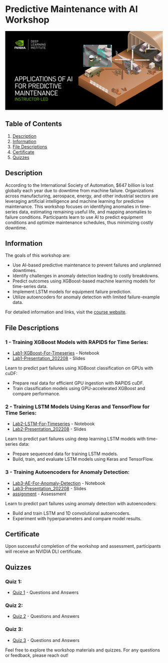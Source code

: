 # Predictive Maintenance with AI Workshop

![Course Banner](images/banner.jpg)

## Table of Contents
1. [Description](#description)
2. [Information](#information)
3. [File Descriptions](#files)
4. [Certificate](#certificate)
5. [Quizzes](#quizzes)

<a name="description"></a>
## Description

According to the International Society of Automation, $647 billion is lost globally each year due to downtime from machine failure. Organizations across manufacturing, aerospace, energy, and other industrial sectors are leveraging artificial intelligence and machine learning for predictive maintenance. This workshop focuses on identifying anomalies in time-series data, estimating remaining useful life, and mapping anomalies to failure conditions. Participants learn to use AI to predict equipment conditions and optimize maintenance schedules, thus minimizing costly downtime.

<a name="information"></a>
## Information

The goals of this workshop are:
- Use AI-based predictive maintenance to prevent failures and unplanned downtimes.
- Identify challenges in anomaly detection leading to costly breakdowns.
- Predict outcomes using XGBoost-based machine learning models for time-series data.
- Implement LSTM models for equipment failure prediction.
- Utilize autoencoders for anomaly detection with limited failure-example data.

For detailed information and links, visit the [course website](https://www.nvidia.com/en-us/training/instructor-led-workshops/predictive-maintenance/).

<a name="files"></a>
## File Descriptions

### 1 - Training XGBoost Models with RAPIDS for Time Series:
- [Lab1-XGBoost-For-Timeseries](https://github.com/SAIRAMROCKHY/Applications-of-AI-for-Predictive-Maintenance-NVIDIA/blob/main/Lab1-XGBoost-For-Timeseries.ipynb) - Notebook
- [Lab1-Presentation_202208](https://github.com/SAIRAMROCKHY/Applications-of-AI-for-Predictive-Maintenance-NVIDIA/blob/main/Lab1-Presentation_202208.pptx) - Slides

Learn to predict part failures using XGBoost classification on GPUs with cuDF:
- Prepare real data for efficient GPU ingestion with RAPIDS cuDF.
- Train classification models using GPU-accelerated XGBoost and compare performance.

### 2 - Training LSTM Models Using Keras and TensorFlow for Time Series:
- [Lab2-LSTM-For-Timeseries](https://github.com/SAIRAMROCKHY/Applications-of-AI-for-Predictive-Maintenance-NVIDIA/blob/main/Lab2-LSTM-For-Timeseries.ipynb) - Notebook
- [Lab2-Presentation_202208](https://github.com/SAIRAMROCKHY/Applications-of-AI-for-Predictive-Maintenance-NVIDIA/blob/main/Lab2-Presentation_202208.pptx) - Slides

Learn to predict part failures using deep learning LSTM models with time-series data:
- Prepare sequenced data for training LSTM models.
- Build, train, and evaluate LSTM models using Keras and TensorFlow.

### 3 - Training Autoencoders for Anomaly Detection:
- [Lab3-AE-For-Anomaly-Detection](https://github.com/SAIRAMROCKHY/Applications-of-AI-for-Predictive-Maintenance-NVIDIA/blob/main/Lab3-AE-For-Anomaly-Detection.ipynb) - Notebook
- [Lab3-Presentation_202208](https://github.com/SAIRAMROCKHY/Applications-of-AI-for-Predictive-Maintenance-NVIDIA/blob/main/Lab3-Presentation_202208.pptx) - Slides
- [assignment](https://github.com/SAIRAMROCKHY/Applications-of-AI-for-Predictive-Maintenance-NVIDIA/blob/main/assignment.py) - Assessment

Learn to predict part failures using anomaly detection with autoencoders:
- Build and train LSTM and 1D convolutional autoencoders.
- Experiment with hyperparameters and compare model results.

<a name="certificate"></a>
## Certificate

Upon successful completion of the workshop and assessment, participants will receive an NVIDIA DLI certificate.

<a name="quizzes"></a>
## Quizzes

### Quiz 1: 
- [Quiz 1](https://github.com/SAIRAMROCKHY/Applications-of-AI-for-Predictive-Maintenance-NVIDIA/blob/main/Quiz-1.txt) - Questions and Answers

### Quiz 2: 
- [Quiz 2](https://github.com/SAIRAMROCKHY/Applications-of-AI-for-Predictive-Maintenance-NVIDIA/blob/main/Quiz-2.txt) - Questions and Answers

### Quiz 3: 
- [Quiz 3](https://github.com/SAIRAMROCKHY/Applications-of-AI-for-Predictive-Maintenance-NVIDIA/blob/main/Quiz-3.txt) - Questions and Answers


Feel free to explore the workshop materials and quizzes. For any questions or feedback, please reach out!
